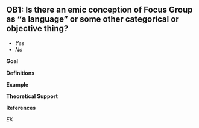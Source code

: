 
## OB1: Is there an emic conception of Focus Group as “a language” or some other categorical or objective thing? 

- *Yes*
- *No*


**Goal**

 

**Definitions**


**Example**


**Theoretical Support**


**References**


*EK*
